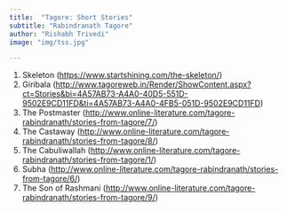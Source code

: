 ```yaml
---
title:  "Tagore: Short Stories"
subtitle: "Rabindranath Tagore"
author: "Rishabh Trivedi"
image: "img/tss.jpg"

---
```


1. Skeleton (https://www.startshining.com/the-skeleton/)
2. Giribala (http://www.tagoreweb.in/Render/ShowContent.aspx?ct=Stories&bi=4A57AB73-A4A0-40D5-551D-9502E9CD11FD&ti=4A57AB73-A4A0-4FB5-051D-9502E9CD11FD)
3. The Postmaster (http://www.online-literature.com/tagore-rabindranath/stories-from-tagore/7/)
4. The Castaway (http://www.online-literature.com/tagore-rabindranath/stories-from-tagore/8/)
5. The Cabuliwallah (http://www.online-literature.com/tagore-rabindranath/stories-from-tagore/1/)
6. Subha (http://www.online-literature.com/tagore-rabindranath/stories-from-tagore/6/)
7. The Son of Rashmani (http://www.online-literature.com/tagore-rabindranath/stories-from-tagore/9/)
